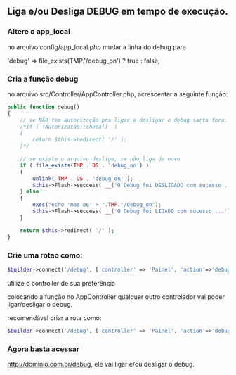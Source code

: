 ## Liga e/ou Desliga DEBUG em tempo de execução.

### Altere o app_local

no arquivo config/app_local.php mudar a linha do debug para

'debug' => file_exists(TMP.'/debug_on') ? true : false,

### Cria a função debug
no arquivo src/Controller/AppController.php, acrescentar a seguinte função:

```php
public function debug()
{
    // se NÃO tem autorização pra ligar e desligar o debug sarta fora.
    /*if ( !Autorizacao::checa()  )
    {
        return $this->redirect( '/' );
    }*/

    // se existe o arquivo desliga, se não liga de novo
    if ( file_exists(TMP . DS . 'debug_on') )
    {
        unlink( TMP . DS . 'debug_on' );
        $this->Flash->success( __('O Debug foi DESLIGADO com sucesso ...') );
    } else
    {
        exec("echo 'mas oe' > ".TMP."/debug_on");
        $this->Flash->success( __('O Debug foi LIGADO com sucesso ...') );
    }

    return $this->redirect( '/' );
}
```

### Crie uma rotao como:

```php
$builder->connect('/debug', ['controller' => 'Painel', 'action'=>'debug'] );
```

utilize o controller de sua preferência

colocando a função no AppController qualquer outro controlador vai poder ligar/desligar o debug.

recomendável criar a rota como:

```php
$builder->connect('/debug', ['controller' => 'Painel', 'action'=>'debug'] );
```

### Agora basta acessar

http://dominio.com.br/debug, ele vai ligar e/ou desligar o debug.
